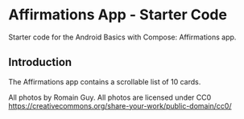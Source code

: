 Affirmations App - Starter Code
================================

Starter code for the Android Basics with Compose: Affirmations app.


Introduction
------------
The Affirmations app contains a scrollable list of 10 cards.



All photos by Romain Guy. All photos are licensed under CC0 https://creativecommons.org/share-your-work/public-domain/cc0/